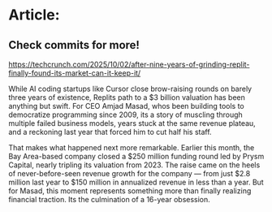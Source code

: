 # Article:

## Check commits for more!
https://techcrunch.com/2025/10/02/after-nine-years-of-grinding-replit-finally-found-its-market-can-it-keep-it/

While AI coding startups like Cursor close brow-raising rounds on barely three years of existence, Replits path to a $3 billion valuation has been anything but swift. For CEO Amjad Masad, whos been building tools to democratize programming since 2009, its a story of muscling through multiple failed business models, years stuck at the same revenue plateau, and a reckoning last year that forced him to cut half his staff.

That makes what happened next more remarkable. Earlier this month, the Bay Area-based company closed a $250 million funding round led by Prysm Capital, nearly tripling its valuation from 2023. The raise came on the heels of never-before-seen revenue growth for the company &#8212; from just $2.8 million last year to $150 million in annualized revenue in less than a year. But for Masad, this moment represents something more than finally realizing financial traction. Its the culmination of a 16-year obsession.